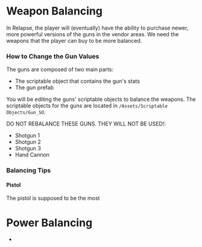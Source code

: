 # Weapon Balancing

In Relapse, the player will (eventually) have the ability to purchase newer, more powerful versions of the guns in the vendor areas. We need the weapons that the player can buy to be more balanced.

### How to Change the Gun Values

The guns are composed of two main parts:

- The scriptable object that contains the gun's stats
- The gun prefab

You will be editing the guns' scriptable objects to balance the weapons. The scriptable objects for the guns are located in `/Assets/Scriptable Objects/Gun_SO`.

DO NOT REBALANCE THESE GUNS. THEY WILL NOT BE USED!:

- Shotgun 1
- Shotgun 2
- Shotgun 3
- Hand Cannon

### Balancing Tips

#### Pistol

The pistol is supposed to be the most

# Power Balancing
-
